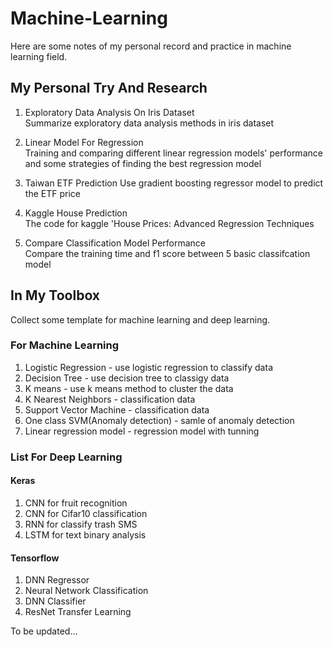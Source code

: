 # Machine-Learning
Here are some notes of my personal record and practice in machine learning field.

## My Personal Try And Research
1. Exploratory Data Analysis On Iris Dataset  
    Summarize exploratory data analysis methods  in iris dataset
    
2. Linear Model For Regression  
    Training and comparing different linear regression models' performance and some strategies of finding the best regression model 
    
3. Taiwan ETF Prediction
    Use gradient boosting regressor model to predict the ETF price  

4. Kaggle House Prediction   
    The code for kaggle 'House Prices: Advanced Regression Techniques
    
5. Compare Classification Model Performance  
    Compare the training time and f1 score between 5 basic classifcation model  

## In My Toolbox
Collect some template for machine learning and deep learning.  

### For Machine Learning 
1. Logistic Regression - use logistic regression to classify data 
2. Decision Tree - use decision tree to classigy data
3. K means - use k means method to cluster the data
4. K Nearest Neighbors - classification data
5. Support Vector Machine - classification data
6. One class SVM(Anomaly detection) - samle of anomaly detection
7. Linear regression model - regression model with tunning

### List For Deep Learning
#### Keras
1. CNN for fruit recognition
2. CNN for Cifar10 classification
3. RNN for classify trash SMS
4. LSTM for text binary analysis

#### Tensorflow
1. DNN Regressor
2. Neural Network Classification
3. DNN Classifier
4. ResNet Transfer Learning

To be updated...
